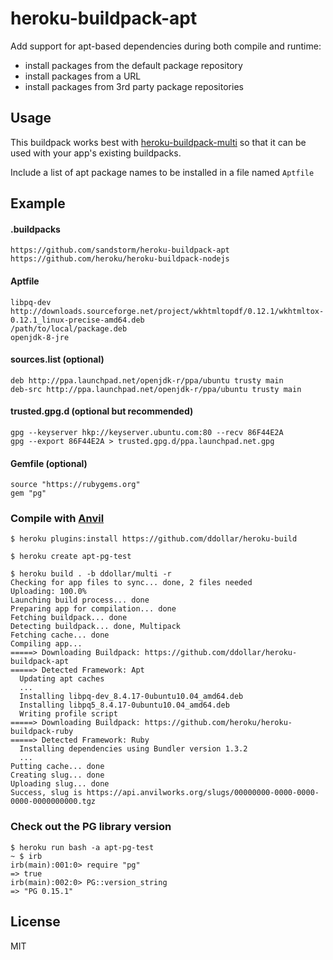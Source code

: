 # heroku-buildpack-apt

Add support for apt-based dependencies during both compile and runtime:
* install packages from the default package repository
* install packages from a URL
* install packages from 3rd party package repositories

## Usage

This buildpack works best with [heroku-buildpack-multi](https://github.com/sandstorm/heroku-buildpack-multi) so that it can be used with your app's existing buildpacks.

Include a list of apt package names to be installed in a file named `Aptfile`

## Example

#### .buildpacks

    https://github.com/sandstorm/heroku-buildpack-apt
    https://github.com/heroku/heroku-buildpack-nodejs

#### Aptfile

    libpq-dev
    http://downloads.sourceforge.net/project/wkhtmltopdf/0.12.1/wkhtmltox-0.12.1_linux-precise-amd64.deb
    /path/to/local/package.deb
    openjdk-8-jre

#### sources.list (optional)

    deb http://ppa.launchpad.net/openjdk-r/ppa/ubuntu trusty main
    deb-src http://ppa.launchpad.net/openjdk-r/ppa/ubuntu trusty main

#### trusted.gpg.d (optional but recommended)

    gpg --keyserver hkp://keyserver.ubuntu.com:80 --recv 86F44E2A
    gpg --export 86F44E2A > trusted.gpg.d/ppa.launchpad.net.gpg

#### Gemfile (optional)

    source "https://rubygems.org"
    gem "pg"
    
### Compile with [Anvil](https://github.com/ddollar/anvil-cli)

    $ heroku plugins:install https://github.com/ddollar/heroku-build
    
    $ heroku create apt-pg-test
    
    $ heroku build . -b ddollar/multi -r 
    Checking for app files to sync... done, 2 files needed
    Uploading: 100.0%
    Launching build process... done
    Preparing app for compilation... done
    Fetching buildpack... done
    Detecting buildpack... done, Multipack
    Fetching cache... done
    Compiling app...
    =====> Downloading Buildpack: https://github.com/ddollar/heroku-buildpack-apt
    =====> Detected Framework: Apt
      Updating apt caches
      ...
      Installing libpq-dev_8.4.17-0ubuntu10.04_amd64.deb
      Installing libpq5_8.4.17-0ubuntu10.04_amd64.deb
      Writing profile script
    =====> Downloading Buildpack: https://github.com/heroku/heroku-buildpack-ruby
    =====> Detected Framework: Ruby
      Installing dependencies using Bundler version 1.3.2
      ...
    Putting cache... done
    Creating slug... done
    Uploading slug... done
    Success, slug is https://api.anvilworks.org/slugs/00000000-0000-0000-0000-0000000000.tgz

### Check out the PG library version

    $ heroku run bash -a apt-pg-test
    ~ $ irb
    irb(main):001:0> require "pg"
    => true
    irb(main):002:0> PG::version_string
    => "PG 0.15.1"

## License

MIT
